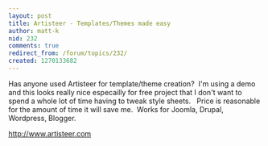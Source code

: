 ```yaml
---
layout: post
title: Artisteer - Templates/Themes made easy
author: matt-k
nid: 232
comments: true
redirect_from: /forum/topics/232/
created: 1270133682
---
```

<p>
	Has anyone used Artisteer for template/theme creation?&nbsp; I&#39;m using a demo and this looks really nice especailly for free project that I don&#39;t want to spend a whole lot of time having to tweak style sheets.&nbsp;&nbsp; Price is reasonable for the amount of time it will save me.&nbsp; Works for Joomla, Drupal, Wordpress, Blogger.&nbsp;</p>
<p>
	<a href="http://www.artisteer.com">http://www.artisteer.com<br />
	</a></p>
